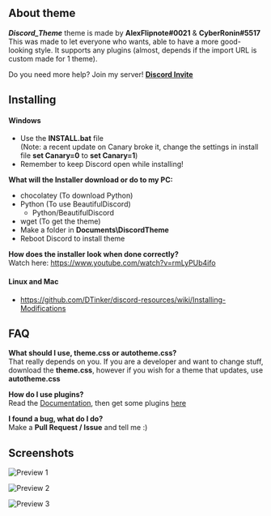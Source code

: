 ## About theme
***Discord_Theme*** theme is made by **AlexFlipnote#0021** & **CyberRonin#5517**<br>
This was made to let everyone who wants, able to have a more good-looking style. It supports any plugins (almost, depends if the import URL is custom made for 1 theme).

Do you need more help? Join my server! **[Discord Invite](https://discord.gg/DpxkY3x)**

## Installing
#### Windows
- Use the **INSTALL.bat** file<br>
(Note: a recent update on Canary broke it, change the settings in install file **set Canary=0** to **set Canary=1**)
- Remember to keep Discord open while installing!

**What will the Installer download or do to my PC:**
- chocolatey (To download Python)
- Python (To use BeautifulDiscord)
  - Python/BeautifulDiscord
- wget (To get the theme)
- Make a folder in **Documents\DiscordTheme**
- Reboot Discord to install theme

**How does the installer look when done correctly?**<br>
Watch here: https://www.youtube.com/watch?v=rmLyPUb4ifo

#### Linux and Mac
- https://github.com/DTinker/discord-resources/wiki/Installing-Modifications

## FAQ
**What should I use, theme.css or autotheme.css?**<br>That really depends on you. If you are a developer and want
to change stuff, download the **theme.css**, however if you wish for a theme that updates, use **autotheme.css**

**How do I use plugins?**<br>Read the [Documentation](https://github.com/AlexFlipnote/Discord_Theme/blob/master/docs/Documentation.md), then get some plugins [here](https://github.com/AlexFlipnote/Discord_Theme/blob/master/docs/Plugins.md)

**I found a bug, what do I do?**<br>Make a **Pull Request / Issue** and tell me :)

## Screenshots
![Preview 1](https://i.alexflipnote.xyz/f8b100.png)

![Preview 2](https://i.alexflipnote.xyz/ad004f.png)

![Preview 3](https://i.alexflipnote.xyz/5ee910.png)
